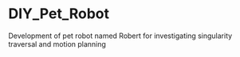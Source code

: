 # DIY_Pet_Robot
Development of pet robot named Robert for investigating singularity traversal and motion planning 
